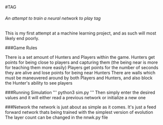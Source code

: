 #TAG
###### An attempt to train a neural network to play tag

This is my first attempt at a machine learning project, and as such will most likely end poorly.

###Game Rules

There is a set amount of Hunters and Players within the game.
Hunters get points for being close to players and capturing them (the being near is more for teaching them more easily)
Players get points for the number of seconds they are alive and lose points for being near Hunters
There are walls which must be maneuvered around by both Players and Hunters, and also block the Hunter's ability to see players

###Running Simulation
'''
python3 sim.py
'''
Then simply enter the desired values and it will either read a previous network or initialize a new one

###Network
the network is just about as simple as it comes. It's just a feed forward network thats being trained with the simplest version of evolution
The layer count can be changed in the nnwk.py file 
